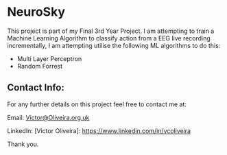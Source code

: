 # NeuroSky

This project is part of my Final 3rd Year Project. I am attempting to train a Machine Learning Algorithm to classify
action from a EEG live recording incrementally, I am attempting utilise the following ML algorithms to do this:

 - Multi Layer Perceptron
 - Random Forrest
 
## Contact Info:
For any further details on this project feel free to contact me at:

Email: Victor@Oliveira.org.uk

LinkedIn: [Victor Oliveira]: https://www.linkedin.com/in/vcoliveira

Thank you.
